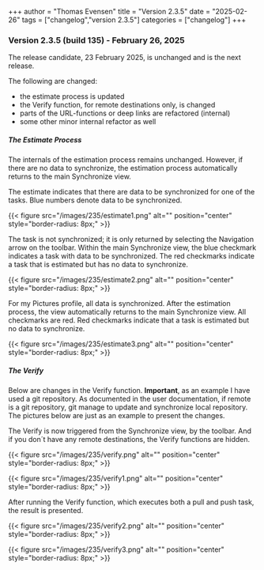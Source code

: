+++
author = "Thomas Evensen"
title = "Version 2.3.5"
date = "2025-02-26"
tags = ["changelog","version 2.3.5"]
categories = ["changelog"]
+++

### Version 2.3.5 (build 135) -  February 26, 2025

The release candidate, 23 February 2025,  is unchanged and is the next release.

The following are changed:

- the estimate process is updated
- the Verify function, for remote destinations only, is changed
- parts of the URL-functions or deep links are refactored (internal)
- some other minor internal refactor as well

##### The Estimate Process

The internals of the estimation process remains unchanged. However, if there are no data to synchronize, the estimation process automatically returns to the main Synchronize view.

The estimate indicates that there are data to be synchronized for one of the tasks. Blue numbers denote data to be synchronized.

{{< figure src="/images/235/estimate1.png" alt="" position="center" style="border-radius: 8px;" >}}

The task is not synchronized; it is only returned by selecting the Navigation arrow on the toolbar. Within the main Synchronize view, the blue checkmark indicates a task with data to be synchronized. The red checkmarks indicate a task that is estimated but has no data to synchronize.

{{< figure src="/images/235/estimate2.png" alt="" position="center" style="border-radius: 8px;" >}}

For my Pictures profile, all data is synchronized. After the estimation process, the view automatically returns to the main Synchronize view. All checkmarks are red. Red checkmarks indicate that a task is estimated but no data to synchronize.

{{< figure src="/images/235/estimate3.png" alt="" position="center" style="border-radius: 8px;" >}}

##### The Verify

Below are changes in the Verify function. **Important**, as an example I have used a git repository. As documented in the user documentation, if remote is a git repository, git manage to update and synchronize local repository. The pictures below are just as an example to present the changes.

The Verify is now triggered from the Synchronize view, by the toolbar. And if you don´t have any remote destinations, the Verify functions are hidden.

{{< figure src="/images/235/verify.png" alt="" position="center" style="border-radius: 8px;" >}}

{{< figure src="/images/235/verify1.png" alt="" position="center" style="border-radius: 8px;" >}}

After running the Verify function, which executes both a pull and push task, the result is presented.

{{< figure src="/images/235/verify2.png" alt="" position="center" style="border-radius: 8px;" >}}

{{< figure src="/images/235/verify3.png" alt="" position="center" style="border-radius: 8px;" >}}